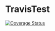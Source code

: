 # TravisTest

[![Coverage Status](https://coveralls.io/repos/SonyPony/TravisTest/badge.svg?branch=master&service=github)](https://coveralls.io/github/SonyPony/TravisTest?branch=master)
